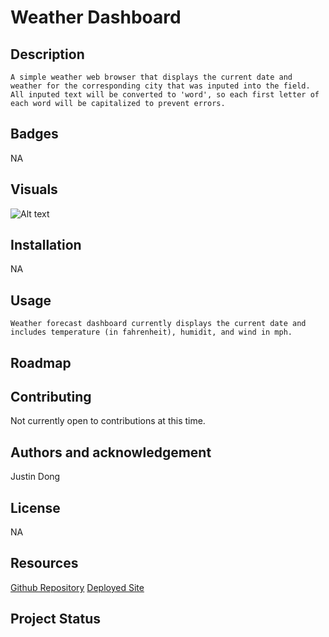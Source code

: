 #  Weather Dashboard

## Description 

    A simple weather web browser that displays the current date and weather for the corresponding city that was inputed into the field. All inputed text will be converted to 'word', so each first letter of each word will be capitalized to prevent errors. 

## Badges

NA

## Visuals
![Alt text](assets/images/work-day-scheduler-webpage.png)
## Installation

NA 
## Usage

    Weather forecast dashboard currently displays the current date and includes temperature (in fahrenheit), humidit, and wind in mph.
## Roadmap


## Contributing

Not currently open to contributions at this time.

## Authors and acknowledgement

Justin Dong
## License

NA

## Resources

[Github Repository](https://github.com/dong135790/weather-forecast-dashboard)
[Deployed Site](https://dong135790.github.io/weather-forecast-dashboard/)

## Project Status

~~~~